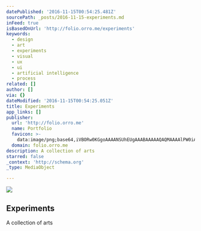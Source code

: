 ```yaml
---
datePublished: '2016-11-15T00:54:25.481Z'
sourcePath: _posts/2016-11-15-experiments.md
inFeed: true
isBasedOnUrl: 'http://folio.orro.me/experiments'
keywords:
  - design
  - art
  - experiments
  - visual
  - ux
  - ui
  - artificial intelligence
  - process
related: []
author: []
via: {}
dateModified: '2016-11-15T00:54:25.051Z'
title: Experiments
app_links: []
publisher:
  url: 'http://folio.orro.me'
  name: Portfolio
  favicon: >-
    data:image/png;base64,iVBORw0KGgoAAAANSUhEUgAAABAAAAAQAQMAAAAlPW0iAAAABGdBTUEAALGPC/xhBQAAAAFzUkdCAK7OHOkAAAADUExURUxpcU3H2DoAAAABdFJOUwBA5thmAAAADElEQVQI12NgIA0AAAAwAAHHqoWOAAAAAElFTkSuQmCC
  domain: folio.orro.me
description: A collection of arts
starred: false
_context: 'http://schema.org'
_type: MediaObject

---
```

<article style=""><img src="https://imgflo.herokuapp.com/graph/2b2431f8e7ba7b0/203affbc0cfa5ecb806a508ab635e344/noop.jpg?input=https%3A%2F%2Fpro2-bar-s3-cdn-cf5.myportfolio.com%2F586344dd7a00fe591f3f5b8a0923ea2f%2F655bbf61c5e42883c64f51496e866526c1bff2762be1d98b7cbe4ab38b49bc86b3a731ae49e292eb_car_202x158.jpg%3Fh%3D53d87a05218a4bc028a368c09795242d%26url%3DaHR0cHM6Ly9taXItczMtY2RuLWNmLmJlaGFuY2UubmV0L3Byb2plY3RzL29yaWdpbmFsLzQ0MTY2MC41NDNkN2ZlM2QyNGY5LmpwZw%3D%3D" /><h1>Experiments</h1><p>A collection of arts</p></article>